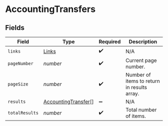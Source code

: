# AccountingTransfers


## Fields

| Field                                                             | Type                                                              | Required                                                          | Description                                                       |
| ----------------------------------------------------------------- | ----------------------------------------------------------------- | ----------------------------------------------------------------- | ----------------------------------------------------------------- |
| `links`                                                           | [Links](../../models/shared/links.md)                             | :heavy_check_mark:                                                | N/A                                                               |
| `pageNumber`                                                      | *number*                                                          | :heavy_check_mark:                                                | Current page number.                                              |
| `pageSize`                                                        | *number*                                                          | :heavy_check_mark:                                                | Number of items to return in results array.                       |
| `results`                                                         | [AccountingTransfer](../../models/shared/accountingtransfer.md)[] | :heavy_minus_sign:                                                | N/A                                                               |
| `totalResults`                                                    | *number*                                                          | :heavy_check_mark:                                                | Total number of items.                                            |